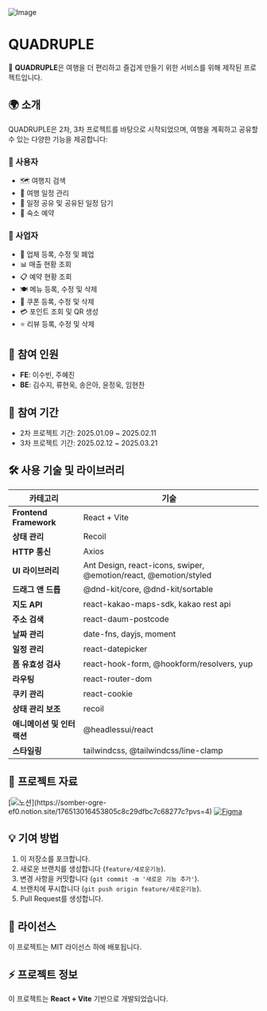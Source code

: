 ![Image](https://github.com/user-attachments/assets/08e0f04e-37f4-489c-8ea1-b0ed5960e12b)

# QUADRUPLE

🚀 **QUADRUPLE**은 여행을 더 편리하고 즐겁게 만들기 위한 서비스를 위해 제작된 프로젝트입니다.

## 🌍 소개

QUADRUPLE은 2차, 3차 프로젝트를 바탕으로 시작되었으며, 여행을 계획하고 공유할 수 있는 다양한 기능을 제공합니다:

### 👥 사용자

- 🗺️ 여행지 검색
- 📅 여행 일정 관리
- 📌 일정 공유 및 공유된 일정 담기
- 🏨 숙소 예약

### 📝 사업자

- 🏢 업체 등록, 수정 및 폐업
- 📊 매출 현황 조회
- 📋 예약 현황 조회
- 🍽️ 메뉴 등록, 수정 및 삭제
- 🎫 쿠폰 등록, 수정 및 삭제
- 💳 포인트 조회 및 QR 생성
- ⭐ 리뷰 등록, 수정 및 삭제

## **👥 참여 인원**

- **FE**: 이수빈, 주혜진
- **BE**: 김수지, 류현욱, 송은아, 윤정욱, 임현찬

## **📆 참여 기간**

- 2차 프로젝트 기간: 2025.01.09 ~ 2025.02.11
- 3차 프로젝트 기간: 2025.02.12 ~ 2025.03.21

## **🛠️ 사용 기술 및 라이브러리**

| 카테고리                   | 기술                                                             |
| -------------------------- | ---------------------------------------------------------------- |
| **Frontend Framework**     | React + Vite                                                     |
| **상태 관리**              | Recoil                                                           |
| **HTTP 통신**              | Axios                                                            |
| **UI 라이브러리**          | Ant Design, react-icons, swiper, @emotion/react, @emotion/styled |
| **드래그 앤 드롭**         | @dnd-kit/core, @dnd-kit/sortable                                 |
| **지도 API**               | react-kakao-maps-sdk, kakao rest api                             |
| **주소 검색**              | react-daum-postcode                                              |
| **날짜 관리**              | date-fns, dayjs, moment                                          |
| **일정 관리**              | react-datepicker                                                 |
| **폼 유효성 검사**         | react-hook-form, @hookform/resolvers, yup                        |
| **라우팅**                 | react-router-dom                                                 |
| **쿠키 관리**              | react-cookie                                                     |
| **상태 관리 보조**         | recoil                                                           |
| **애니메이션 및 인터랙션** | @headlessui/react                                                |
| **스타일링**               | tailwindcss, @tailwindcss/line-clamp                             |

## 🔗 프로젝트 자료

[![노션](https://img.shields.io/badge/notion-000?style=for-the-badge&logo=notion&logoColor=white")](https://somber-ogre-ef0.notion.site/176513016453805c8c29dfbc7c68277c?pvs=4) [![Figma](https://img.shields.io/badge/Figma-F24E1E?style=for-the-badge&logo=figma&logoColor=white)](https://www.figma.com/design/kr0KTm6F7ol2X8p0dTIuFH/QUADRUPLE?node-id=2-2&t=yv0n3lEl6c37KBEQ-1)</span>

## 💡 기여 방법

1. 이 저장소를 포크합니다.
2. 새로운 브랜치를 생성합니다 (`feature/새로운기능`).
3. 변경 사항을 커밋합니다 (`git commit -m '새로운 기능 추가'`).
4. 브랜치에 푸시합니다 (`git push origin feature/새로운기능`).
5. Pull Request를 생성합니다.

## 📄 라이선스

이 프로젝트는 MIT 라이선스 하에 배포됩니다.

## ⚡ 프로젝트 정보

이 프로젝트는 **React + Vite** 기반으로 개발되었습니다.
